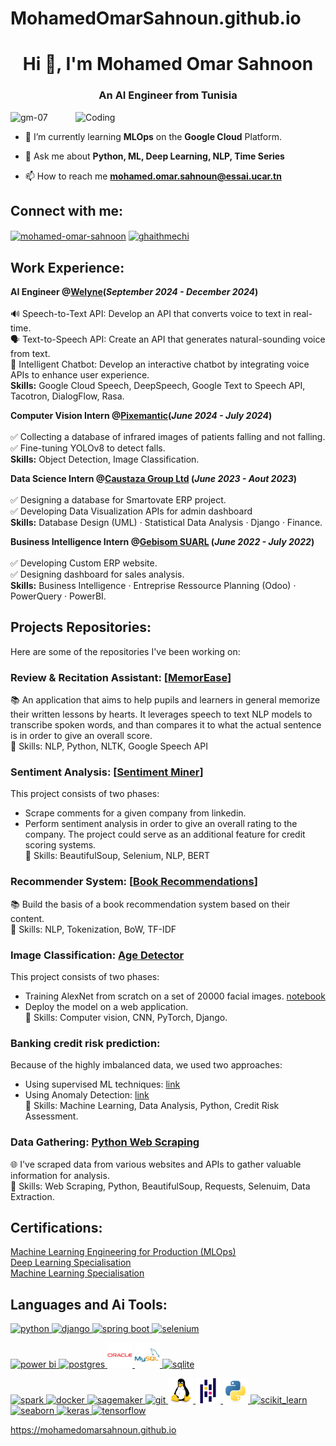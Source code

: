 # MohamedOmarSahnoun.github.io
<h1 align="center">Hi 👋, I'm Mohamed Omar Sahnoon</h1>
<h3 align="center">An AI Engineer from Tunisia</h3>
<img align="right" alt="Coding" width="400" src="https://cdn.dribbble.com/users/1162077/screenshots/3848914/programmer.gif">


<p align="left"> <img src="https://komarev.com/ghpvc/?username=gm-07&label=Profile%20views&color=0e75b6&style=flat" alt="gm-07" /> </p>

- 🌱 I’m currently learning **MLOps** on the **Google Cloud** Platform.
- 💬 Ask me about **Python, ML, Deep Learning, NLP, Time Series**

- 📫 How to reach me <a href="mailto:seif.mechi@essai.ucar.tn">**mohamed.omar.sahnoun@essai.ucar.tn**</a>

<h2 align="left">Connect with me:</h2>

<p align="left">
<a href="https://www.linkedin.com/in/mohamed-omar-sahnoon-9a7a53219" target="bhttps://www.bing.com/images/search?view=detailV2&ccid=FIxyQNoo&id=060D66CB169ED7ACE596BDF2D2A0ADC7EF91E072&thid=OIP.FIxyQNooEdyB-FHSlv1lvQHaEq&mediaurl=https%3a%2f%2fstrategyb2b.com%2fwp-content%2fuploads%2f2018%2f07%2fAI-animated-7.gif&cdnurl=https%3a%2f%2fth.bing.com%2fth%2fid%2fR.148c7240da2811dc81f851d296fd65bd%3frik%3dcuCR78etoNLyvQ%26pid%3dImgRaw%26r%3d0&exph=315&expw=500&q=animated+ai+image&simid=608008352774968643&FORM=IRPRST&ck=0546295A8CE8755A879425699DC32D21&selectedIndex=4lank"><img align="center" src="https://raw.githubusercontent.com/rahuldkjain/github-profile-readme-generator/master/src/images/icons/Social/linked-in-alt.svg" alt="mohamed-omar-sahnoon" height="30" width="40" /></a>
<a href="https://www.kaggle.com/sohnoonmohamedomar" target="blank"><img align="center" src="https://raw.githubusercontent.com/rahuldkjain/github-profile-readme-generator/master/src/images/icons/Social/kaggle.svg" alt="ghaithmechi" height="30" width="40" /></a>
</p>
<h2 align="left">Work Experience:</h2>

**AI Engineer @<a href="https://www.linkedin.com/company/welyne/" target="blank">Welyne</a>(_September 2024 - December 2024_)**<br><br>
🔊 Speech-to-Text API: Develop an API that converts voice to text in real-time.<br>
🗣️ Text-to-Speech API: Create an API that generates natural-sounding voice from text.<br>
🤖 Intelligent Chatbot: Develop an interactive chatbot by integrating voice APIs to enhance user experience.<br>
**Skills:** Google Cloud Speech, DeepSpeech, Google Text to Speech API, Tacotron, DialogFlow, Rasa.

**Computer Vision Intern @<a href="http://pixemantic.com" target="blank">Pixemantic</a>(_June 2024 - July 2024_)**<br><br>
  ✅ Collecting a database of infrared images of patients falling and not falling.<br>
  ✅ Fine-tuning YOLOv8 to detect falls.<br>
**Skills:** Object Detection, Image Classification.
  
**Data Science Intern @<a href="https://www.caustaza.com" target="blank">Caustaza Group Ltd</a> (_June 2023 - Aout 2023_)** <br><br>
  ✅ Designing a database for Smartovate ERP project.<br>
  ✅ Developing Data Visualization APIs for admin dashboard <br>
**Skills:** Database Design (UML) · Statistical Data Analysis · Django · Finance.

**Business Intelligence Intern @<a href="http://www.gebisom.com" target="blank">Gebisom SUARL</a> (_June 2022 - July 2022_)** <br><br>
  ✅ Developing Custom ERP website.<br>
  ✅ Designing dashboard for sales analysis. <br>
**Skills:** Business Intelligence · Entreprise Ressource Planning (Odoo) · PowerQuery · PowerBI.

<h2 align="left"> Projects Repositories:</h2>

Here are some of the repositories I've been working on:

### Review & Recitation Assistant: [[MemorEase](https://github.com/MohamedOmarSahnoun/MemorEase)]

📚 An application that aims to help pupils and learners in general memorize their written lessons by hearts. It leverages speech to text NLP models to transcribe spoken words, and than compares it to what the actual sentence is in order to give an overall score.<br>
🔧 Skills: NLP, Python, NLTK, Google Speech API 

### Sentiment Analysis: [[Sentiment Miner](https://github.com/MohamedOmarSahnoun/SentimentMiner)]

This project consists of two phases:
- Scrape comments for a given company from linkedin.
- Perform sentiment analysis in order to give an overall rating to the company. The project could serve as an additional feature for credit scoring systems.<br>
🔧 Skills: BeautifulSoup, Selenium, NLP, BERT

### Recommender System: [[Book Recommendations](https://github.com/MohamedOmarSahnoun/Book-Recommendations)]

📚 Build the basis of a book recommendation system based on their content.<br>
🔧 Skills: NLP, Tokenization, BoW, TF-IDF

### Image Classification: [Age Detector](https://github.com/MohamedOmarSahnoun/Age-Detector)

This project consists of two phases:
- Training AlexNet from scratch on a set of 20000 facial images. [notebook](https://github.com/MohamedOmarSahnoun/ML-projects/blob/main/age-prediction-on-facial-images-with-pytorch.ipynb)
- Deploy the model on a web application.<br>
🔧 Skills: Computer vision, CNN, PyTorch, Django.

### Banking credit risk prediction: 

Because of the highly imbalanced data, we used two approaches: 
- Using supervised ML techniques: [link](https://www.kaggle.com/code/sohnoonmohamedomar/credit-default-classification)
- Using Anomaly Detection: [link](https://www.kaggle.com/code/sohnoonmohamedomar/basic-anomaly-detection-credit-default-prediction)<br>
🔧 Skills: Machine Learning, Data Analysis, Python, Credit Risk Assessment.

### Data Gathering: [Python Web Scraping](https://github.com/MohamedOmarSahnoun/SentimentMiner/blob/main/web_scraping.ipynb)

🌐 I've scraped data from various websites and APIs to gather valuable information for analysis.<br>
🔧 Skills: Web Scraping, Python, BeautifulSoup, Requests, Selenuim, Data Extraction.


<h2 align="left">Certifications:</h2>

<a href="https://www.coursera.org/account/accomplishments/specialization/24BYLVK9ZY2M" target="blank">Machine Learning Engineering for Production (MLOps)</a><br>
<a href="https://www.coursera.org/account/accomplishments/specialization/4YL46A2TT8LA" target="blank">Deep Learning Specialisation </a><br>
<a href="https://www.coursera.org/account/accomplishments/specialization/6XUV8D2S8VP9" target="blank">Machine Learning Specialisation</a>



<h2 align="left">Languages and Ai Tools:</h2>
<p align="left">
    <a href="https://www.python.org/" target="_blank" rel="noreferrer">
    <img src="https://www.vectorlogo.zone/logos/python/python-icon.svg" alt="python" width="40" height="40"/>
  </a>
    <a href="https://www.djangoproject.com/" target="_blank" rel="noreferrer">
    <img src="https://www.vectorlogo.zone/logos/djangoproject/djangoproject-icon.svg" alt="django" width="40" height="40"/>
  </a>
  <a href="https://spring.io/projects/spring-boot" target="_blank" rel="noreferrer">
    <img src="https://www.vectorlogo.zone/logos/springio/springio-icon.svg" alt="spring boot" width="40" height="40"/>
  </a>
  <a href="https://www.selenium.dev/" target="_blank" rel="noreferrer">
    <img src="https://www.selenium.dev/images/selenium_logo_square_green.png" alt="selenium" width="40" height="40"/>
  </a>
</p>
<p align="left">
   <a href="https://powerbi.microsoft.com/" target="_blank" rel="noreferrer">
    <img src="https://www.vectorlogo.zone/logos/microsoft_powerbi/microsoft_powerbi-icon.svg" alt="power bi" width="40" height="40"/>
  </a>
  <a href="https://www.postgresql.org/" target="_blank" rel="noreferrer">
    <img src="https://www.vectorlogo.zone/logos/postgresql/postgresql-icon.svg" alt="postgres" width="40" height="40"/>
  </a>
      <a href="https://www.oracle.com/" target="_blank" rel="noreferrer"> <img src="https://raw.githubusercontent.com/devicons/devicon/master/icons/oracle/oracle-original.svg" alt="oracle" width="40" height="40"/> 
  </a> <a href="https://www.mysql.com/" target="_blank" rel="noreferrer"> <img src="https://raw.githubusercontent.com/devicons/devicon/master/icons/mysql/mysql-original-wordmark.svg" alt="mysql" width="40" height="40"/>
     <a href="https://www.sqlite.org/" target="_blank" rel="noreferrer"> <img src="https://www.vectorlogo.zone/logos/sqlite/sqlite-icon.svg" alt="sqlite" width="40" height="40"/> </a>
  
  <p>
  <a href="https://spark.apache.org/" target="_blank" rel="noreferrer">
    <img src="https://www.vectorlogo.zone/logos/apache_spark/apache_spark-icon.svg" alt="spark" width="40" height="40"/>
  </a>
  <a href="https://www.docker.com/" target="_blank" rel="noreferrer">
    <img src="https://www.vectorlogo.zone/logos/docker/docker-icon.svg" alt="docker" width="40" height="40"/>
  </a>

<a href="https://aws.amazon.com/sagemaker/" target="_blank" rel="noreferrer">
  <img src="https://upload.wikimedia.org/wikipedia/commons/9/93/Amazon_Web_Services_Logo.svg" alt="sagemaker" width="40" height="40"/>
  </a>
  <a href="https://git-scm.com/" target="_blank" rel="noreferrer"> <img src="https://www.vectorlogo.zone/logos/git-scm/git-scm-icon.svg" alt="git" width="40" height="40"/> </a> 
  <a href="https://www.linux.org/" target="_blank" rel="noreferrer"> <img src="https://raw.githubusercontent.com/devicons/devicon/master/icons/linux/linux-original.svg" alt="linux" width="40" height="40"/> </a>
 <a href="https://pandas.pydata.org/" target="_blank" rel="noreferrer"> <img src="https://raw.githubusercontent.com/devicons/devicon/2ae2a900d2f041da66e950e4d48052658d850630/icons/pandas/pandas-original.svg" alt="pandas" width="40" height="40"/> </a> 
    <a href="https://www.python.org" target="_blank" rel="noreferrer"> <img src="https://raw.githubusercontent.com/devicons/devicon/master/icons/python/python-original.svg" alt="python" width="40" height="40"/> </a>
    <a href="https://scikit-learn.org/" target="_blank" rel="noreferrer"> <img src="https://upload.wikimedia.org/wikipedia/commons/0/05/Scikit_learn_logo_small.svg" alt="scikit_learn" width="40" height="40"/> </a> <a href="https://seaborn.pydata.org/" target="_blank" rel="noreferrer"> <img src="https://seaborn.pydata.org/_images/logo-mark-lightbg.svg" alt="seaborn" width="40" height="40"/> </a> 
<a href="https://keras.io/" target="_blank" rel="noreferrer">
  <img src="https://upload.wikimedia.org/wikipedia/commons/a/ae/Keras_logo.svg" alt="keras" width="40" height="40"/>
</a><a href="https://www.tensorflow.org" target="_blank" rel="noreferrer"> <img src="https://www.vectorlogo.zone/logos/tensorflow/tensorflow-icon.svg" alt="tensorflow" width="40" height="40"/> </a>
  </p>
  
https://mohamedomarsahnoun.github.io
